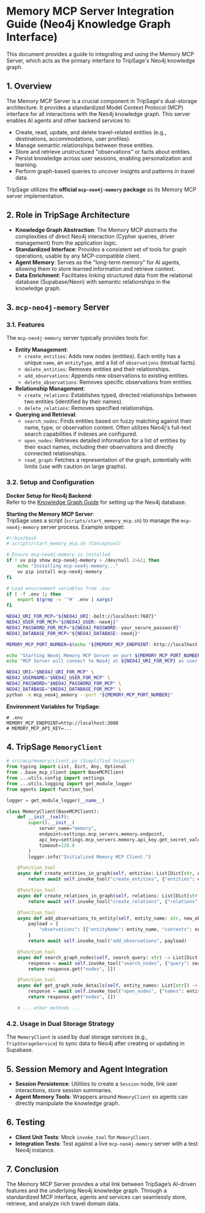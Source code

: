 # Memory MCP Server Integration Guide (Neo4j Knowledge Graph Interface)

This document provides a guide to integrating and using the Memory MCP Server, which acts as the primary interface to TripSage's Neo4j knowledge graph.

## 1. Overview

The Memory MCP Server is a crucial component in TripSage's dual-storage architecture. It provides a standardized Model Context Protocol (MCP) interface for all interactions with the Neo4j knowledge graph. This server enables AI agents and other backend services to:

- Create, read, update, and delete travel-related entities (e.g., destinations, accommodations, user profiles).
- Manage semantic relationships between these entities.
- Store and retrieve unstructured "observations" or facts about entities.
- Persist knowledge across user sessions, enabling personalization and learning.
- Perform graph-based queries to uncover insights and patterns in travel data.

TripSage utilizes the **official `mcp-neo4j-memory` package** as its Memory MCP server implementation.

## 2. Role in TripSage Architecture

- **Knowledge Graph Abstraction**: The Memory MCP abstracts the complexities of direct Neo4j interaction (Cypher queries, driver management) from the application logic.
- **Standardized Interface**: Provides a consistent set of tools for graph operations, usable by any MCP-compatible client.
- **Agent Memory**: Serves as the "long-term memory" for AI agents, allowing them to store learned information and retrieve context.
- **Data Enrichment**: Facilitates linking structured data from the relational database (Supabase/Neon) with semantic relationships in the knowledge graph.

## 3. `mcp-neo4j-memory` Server

### 3.1. Features

The `mcp-neo4j-memory` server typically provides tools for:

- **Entity Management**:
  - `create_entities`: Adds new nodes (entities). Each entity has a unique `name`, an `entityType`, and a list of `observations` (textual facts).
  - `delete_entities`: Removes entities and their relationships.
  - `add_observations`: Appends new observations to existing entities.
  - `delete_observations`: Removes specific observations from entities.
- **Relationship Management**:
  - `create_relations`: Establishes typed, directed relationships between two entities (identified by their names).
  - `delete_relations`: Removes specified relationships.
- **Querying and Retrieval**:
  - `search_nodes`: Finds entities based on fuzzy matching against their name, type, or observation content. Often utilizes Neo4j's full-text search capabilities if indexes are configured.
  - `open_nodes`: Retrieves detailed information for a list of entities by their exact names, including their observations and directly connected relationships.
  - `read_graph`: Fetches a representation of the graph, potentially with limits (use with caution on large graphs).

### 3.2. Setup and Configuration

**Docker Setup for Neo4j Backend**:  
Refer to the [Knowledge Graph Guide](../03_DATABASE_AND_STORAGE/KNOWLEDGE_GRAPH_GUIDE.md#3-neo4j-instance-setup-and-configuration) for setting up the Neo4j database.

**Starting the Memory MCP Server**:  
TripSage uses a script (`scripts/start_memory_mcp.sh`) to manage the `mcp-neo4j-memory` server process. Example snippet:

```bash
#!/bin/bash
# scripts/start_memory_mcp.sh (Conceptual)

# Ensure mcp-neo4j-memory is installed
if ! uv pip show mcp-neo4j-memory > /dev/null 2>&1; then
    echo "Installing mcp-neo4j-memory..."
    uv pip install mcp-neo4j-memory
fi

# Load environment variables from .env
if [ -f .env ]; then
    export $(grep -v '^#' .env | xargs)
fi

NEO4J_URI_FOR_MCP="${NEO4J_URI:-bolt://localhost:7687}"
NEO4J_USER_FOR_MCP="${NEO4J_USER:-neo4j}"
NEO4J_PASSWORD_FOR_MCP="${NEO4J_PASSWORD:-your_secure_password}"
NEO4J_DATABASE_FOR_MCP="${NEO4J_DATABASE:-neo4j}"

MEMORY_MCP_PORT_NUMBER=$(echo "${MEMORY_MCP_ENDPOINT:-http://localhost:3008}" | awk -F':' '{print $3}')

echo "Starting Neo4j Memory MCP Server on port ${MEMORY_MCP_PORT_NUMBER}..."
echo "MCP Server will connect to Neo4j at ${NEO4J_URI_FOR_MCP} as user ${NEO4J_USER_FOR_MCP} on database ${NEO4J_DATABASE_FOR_MCP}"

NEO4J_URI="$NEO4J_URI_FOR_MCP" \
NEO4J_USERNAME="$NEO4J_USER_FOR_MCP" \
NEO4J_PASSWORD="$NEO4J_PASSWORD_FOR_MCP" \
NEO4J_DATABASE="$NEO4J_DATABASE_FOR_MCP" \
python -m mcp_neo4j_memory --port "${MEMORY_MCP_PORT_NUMBER}"
```

**Environment Variables for TripSage**:

```plaintext
# .env
MEMORY_MCP_ENDPOINT=http://localhost:3008
# MEMORY_MCP_API_KEY=...
```

## 4. TripSage `MemoryClient`

```python
# src/mcp/memory/client.py (Simplified Snippet)
from typing import List, Dict, Any, Optional
from ..base_mcp_client import BaseMCPClient
from ...utils.config import settings
from ...utils.logging import get_module_logger
from agents import function_tool

logger = get_module_logger(__name__)

class MemoryClient(BaseMCPClient):
    def __init__(self):
        super().__init__(
            server_name="memory",
            endpoint=settings.mcp_servers.memory.endpoint,
            api_key=settings.mcp_servers.memory.api_key.get_secret_value() if settings.mcp_servers.memory.api_key else None,
            timeout=120.0
        )
        logger.info("Initialized Memory MCP Client.")

    @function_tool
    async def create_entities_in_graph(self, entities: List[Dict[str, Any]]) -> Dict[str, Any]:
        return await self.invoke_tool("create_entities", {"entities": entities})

    @function_tool
    async def create_relations_in_graph(self, relations: List[Dict[str, Any]]) -> Dict[str, Any]:
        return await self.invoke_tool("create_relations", {"relations": relations})

    @function_tool
    async def add_observations_to_entity(self, entity_name: str, new_observations: List[str]) -> Dict[str, Any]:
        payload = {
            "observations": [{"entityName": entity_name, "contents": new_observations}]
        }
        return await self.invoke_tool("add_observations", payload)

    @function_tool
    async def search_graph_nodes(self, search_query: str) -> List[Dict[str, Any]]:
        response = await self.invoke_tool("search_nodes", {"query": search_query})
        return response.get("nodes", [])

    @function_tool
    async def get_graph_node_details(self, entity_names: List[str]) -> List[Dict[str, Any]]:
        response = await self.invoke_tool("open_nodes", {"names": entity_names})
        return response.get("nodes", [])

    # ... other methods ...
```

### 4.2. Usage in Dual Storage Strategy

The `MemoryClient` is used by dual storage services (e.g., `TripStorageService`) to sync data to Neo4j after creating or updating in Supabase.

## 5. Session Memory and Agent Integration

- **Session Persistence**: Utilities to create a `Session` node, link user interactions, store session summaries.
- **Agent Memory Tools**: Wrappers around `MemoryClient` so agents can directly manipulate the knowledge graph.

## 6. Testing

- **Client Unit Tests**: Mock `invoke_tool` for `MemoryClient`.
- **Integration Tests**: Test against a live `mcp-neo4j-memory` server with a test Neo4j instance.

## 7. Conclusion

The Memory MCP Server provides a vital link between TripSage’s AI-driven features and the underlying Neo4j knowledge graph. Through a standardized MCP interface, agents and services can seamlessly store, retrieve, and analyze rich travel domain data.
